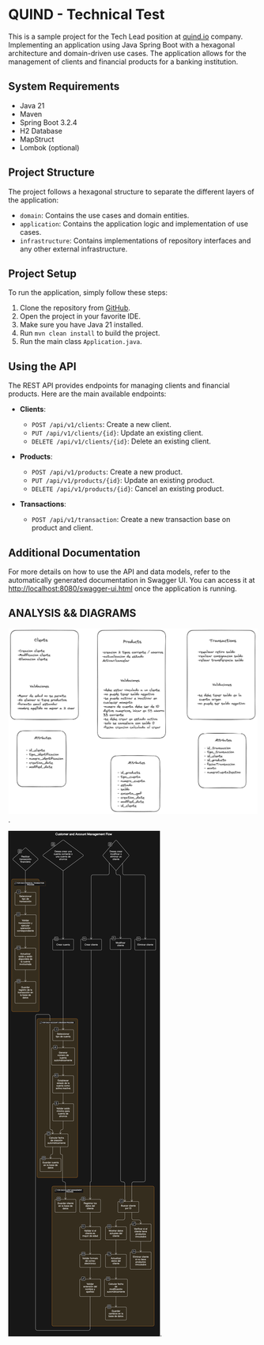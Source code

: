 # QUIND - Technical Test

This is a sample project for the Tech Lead position at [quind.io](https://quind.io/) company. Implementing an application using Java Spring Boot with a hexagonal architecture and domain-driven use cases.
The application allows for the management of clients and financial products for a banking institution.

## System Requirements

- Java 21
- Maven
- Spring Boot 3.2.4
- H2 Database
- MapStruct
- Lombok (optional)

## Project Structure

The project follows a hexagonal structure to separate the different layers of the application:

- `domain`: Contains the use cases and domain entities.
- `application`: Contains the application logic and implementation of use cases.
- `infrastructure`: Contains implementations of repository interfaces and any other external infrastructure.

## Project Setup

To run the application, simply follow these steps:

1. Clone the repository from [GitHub](https://github.com/AZapata27/quind-prueba-tecnica.git).
2. Open the project in your favorite IDE.
3. Make sure you have Java 21 installed.
4. Run `mvn clean install` to build the project.
5. Run the main class `Application.java`.

## Using the API

The REST API provides endpoints for managing clients and financial products. Here are the main available endpoints:

- **Clients**:
    - `POST /api/v1/clients`: Create a new client.
    - `PUT /api/v1/clients/{id}`: Update an existing client.
    - `DELETE /api/v1/clients/{id}`: Delete an existing client.

- **Products**:
    - `POST /api/v1/products`: Create a new product.
    - `PUT /api/v1/products/{id}`: Update an existing product.
    - `DELETE /api/v1/products/{id}`: Cancel an existing product.
  
- **Transactions**:
    - `POST /api/v1/transaction`: Create a new transaction base on product and client.

## Additional Documentation

For more details on how to use the API and data models, refer to the automatically generated documentation in Swagger UI. 
You can access it at [http://localhost:8080/swagger-ui.html](http://localhost:8080/swagger-ui.html) once the application is running.

## ANALYSIS && DIAGRAMS

![ANALYSIS](https://github.com/AZapata27/quind-prueba-tecnica/blob/master/src/main/resources/static/Analysis.png).


![DIAGRAM](https://github.com/AZapata27/quind-prueba-tecnica/blob/master/src/main/resources/static/diagrama_flujo.png).
